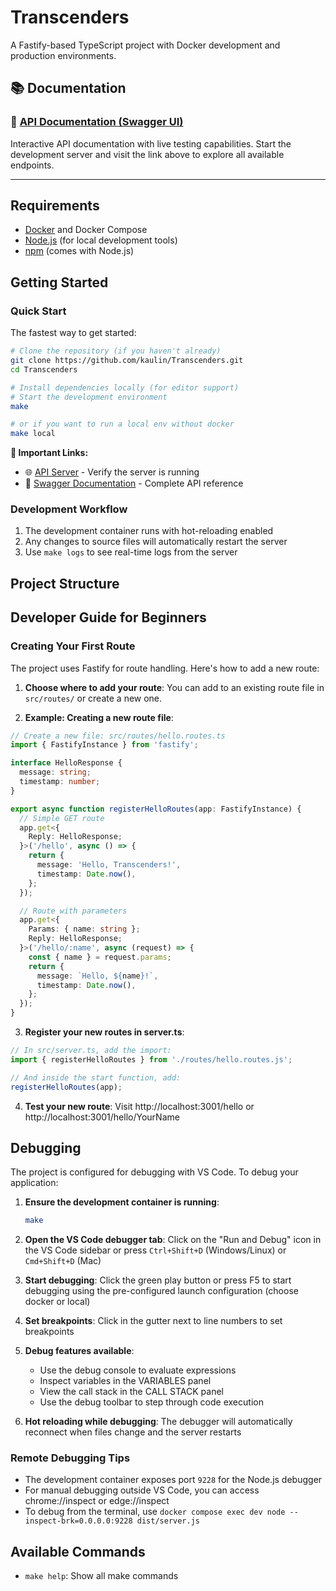 # Transcenders

A Fastify-based TypeScript project with Docker development and production environments.

## 📚 Documentation

### 🚀 **[API Documentation (Swagger UI)](http://localhost:3001/docs)**

Interactive API documentation with live testing capabilities. Start the development server and visit the link above to explore all available endpoints.

---

## Requirements

- [Docker](https://docs.docker.com/get-docker/) and Docker Compose
- [Node.js](https://nodejs.org/) (for local development tools)
- [npm](https://www.npmjs.com/) (comes with Node.js)

## Getting Started

### Quick Start

The fastest way to get started:

```bash
# Clone the repository (if you haven't already)
git clone https://github.com/kaulin/Transcenders.git
cd Transcenders

# Install dependencies locally (for editor support)
# Start the development environment
make

# or if you want to run a local env without docker
make local
```

**🔗 Important Links:**

- 🌐 [API Server](http://localhost:3001/ping) - Verify the server is running
- 📖 [Swagger Documentation](http://localhost:3001/docs) - Complete API reference

### Development Workflow

1. The development container runs with hot-reloading enabled
2. Any changes to source files will automatically restart the server
3. Use `make logs` to see real-time logs from the server

## Project Structure

## Developer Guide for Beginners

### Creating Your First Route

The project uses Fastify for route handling. Here's how to add a new route:

1. **Choose where to add your route**: You can add to an existing route file in `src/routes/` or create a new one.

2. **Example: Creating a new route file**:

```typescript
// Create a new file: src/routes/hello.routes.ts
import { FastifyInstance } from 'fastify';

interface HelloResponse {
  message: string;
  timestamp: number;
}

export async function registerHelloRoutes(app: FastifyInstance) {
  // Simple GET route
  app.get<{
    Reply: HelloResponse;
  }>('/hello', async () => {
    return {
      message: 'Hello, Transcenders!',
      timestamp: Date.now(),
    };
  });

  // Route with parameters
  app.get<{
    Params: { name: string };
    Reply: HelloResponse;
  }>('/hello/:name', async (request) => {
    const { name } = request.params;
    return {
      message: `Hello, ${name}!`,
      timestamp: Date.now(),
    };
  });
}
```

3. **Register your new routes in server.ts**:

```typescript
// In src/server.ts, add the import:
import { registerHelloRoutes } from './routes/hello.routes.js';

// And inside the start function, add:
registerHelloRoutes(app);
```

4. **Test your new route**: Visit http://localhost:3001/hello or http://localhost:3001/hello/YourName

## Debugging

The project is configured for debugging with VS Code. To debug your application:

1. **Ensure the development container is running**:

   ```bash
   make
   ```

2. **Open the VS Code debugger tab**: Click on the "Run and Debug" icon in the VS Code sidebar or press `Ctrl+Shift+D` (Windows/Linux) or `Cmd+Shift+D` (Mac)

3. **Start debugging**: Click the green play button or press F5 to start debugging using the pre-configured launch configuration (choose docker or local)

4. **Set breakpoints**: Click in the gutter next to line numbers to set breakpoints

5. **Debug features available**:

   - Use the debug console to evaluate expressions
   - Inspect variables in the VARIABLES panel
   - View the call stack in the CALL STACK panel
   - Use the debug toolbar to step through code execution

6. **Hot reloading while debugging**: The debugger will automatically reconnect when files change and the server restarts

### Remote Debugging Tips

- The development container exposes port `9228` for the Node.js debugger
- For manual debugging outside VS Code, you can access chrome://inspect or edge://inspect
- To debug from the terminal, use `docker compose exec dev node --inspect-brk=0.0.0.0:9228 dist/server.js`

## Available Commands

- `make help`: Show all make commands
